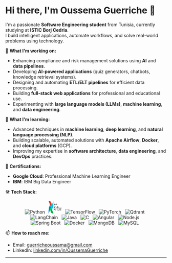 # Hi there, I'm Oussema Guerriche 👋

I'm a passionate **Software Engineering student** from Tunisia, currently studying at **ISTIC Borj Cedria**.  
I build intelligent applications, automate workflows, and solve real-world problems using technology.

🔭 **What I'm working on:**
- Enhancing compliance and risk management solutions using **AI** and **data pipelines**.
- Developing **AI-powered applications** (quiz generators, chatbots, knowledge retrieval systems).
- Designing and automating **ETL/ELT pipelines** for efficient data processing.
- Building **full-stack web applications** for professional and educational use.
- Experimenting with **large language models (LLMs)**, **machine learning**, and **data engineering**.

🌱 **What I'm learning:**
- Advanced techniques in **machine learning**, **deep learning**, and **natural language processing (NLP)**.
- Building scalable, automated solutions with **Apache Airflow**, **Docker**, and **cloud platforms** (GCP).
- Improving my expertise in **software architecture**, **data engineering**, and **DevOps** practices.

📜 **Certifications:**
- **Google Cloud**: Professional Machine Learning Engineer
- **IBM**: IBM Big Data Engineer

🛠️ **Tech Stack:**

<p align="center"> <img src="https://cdn.jsdelivr.net/gh/devicons/devicon/icons/python/python-original.svg" alt="Python" width="40" height="40"/>   <img src="https://github.com/apache/airflow/raw/19ebcac2395ef9a6b6ded3a2faa29dc960c1e635/docs/apache-airflow/img/logos/wordmark_1.png?raw=true" alt="Apache Airflow" width="40" height="40"/>   <img src="https://cdn.jsdelivr.net/gh/devicons/devicon/icons/tensorflow/tensorflow-original.svg" alt="TensorFlow" width="40" height="40"/>   <img src="https://cdn.jsdelivr.net/gh/devicons/devicon/icons/pytorch/pytorch-original.svg" alt="PyTorch" width="40" height="40"/>   <img src="https://raw.githubusercontent.com/qdrant/qdrant/master/docs/logo.svg" alt="Qdrant" width="40" height="40"/>   <br/> <img src="https://raw.githubusercontent.com/langchain-ai/.github/main/profile/logo-dark.svg#gh-light-mode-only" alt="LangChain" width="40" height="40"/>   <img src="https://cdn.jsdelivr.net/gh/devicons/devicon/icons/java/java-original.svg" alt="Java" width="40" height="40"/>   <img src="https://cdn.jsdelivr.net/gh/devicons/devicon/icons/c/c-original.svg" alt="C" width="40" height="40"/>   <img src="https://cdn.jsdelivr.net/gh/devicons/devicon/icons/angularjs/angularjs-original.svg" alt="Angular" width="40" height="40"/>   <img src="https://cdn.jsdelivr.net/gh/devicons/devicon/icons/nodejs/nodejs-original.svg" alt="Node.js" width="40" height="40"/>   <br/> <img src="https://cdn.jsdelivr.net/gh/devicons/devicon/icons/spring/spring-original.svg" alt="Spring Boot" width="40" height="40"/>   <img src="https://cdn.jsdelivr.net/gh/devicons/devicon/icons/docker/docker-original.svg" alt="Docker" width="40" height="40"/>   <img src="https://cdn.jsdelivr.net/gh/devicons/devicon/icons/mongodb/mongodb-original.svg" alt="MongoDB" width="40" height="40"/>   <img src="https://cdn.jsdelivr.net/gh/devicons/devicon/icons/mysql/mysql-original.svg" alt="MySQL" width="40" height="40"/>   </p>

📫 **How to reach me:**
- Email: guerricheoussama@gmail.com
- LinkedIn: [linkedin.com/in/OussemaGuerriche](https://linkedin.com/in/OussemaGuerriche)

---

